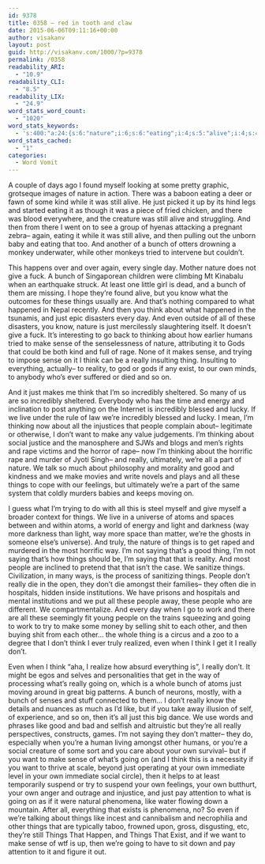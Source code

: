 ```yaml
---
id: 9378
title: 0358 – red in tooth and claw
date: 2015-06-06T09:11:16+00:00
author: visakanv
layout: post
guid: http://visakanv.com/1000/?p=9378
permalink: /0358
readability_ARI:
  - "10.9"
readability_CLI:
  - "8.5"
readability_LIX:
  - "24.9"
word_stats_word_count:
  - "1020"
word_stats_keywords:
  - 's:400:"a:24:{s:6:"nature";i:6;s:6:"eating";i:4;s:5:"alive";i:4;s:4:"just";i:8;s:5:"bunch";i:6;s:4:"give";i:3;s:4:"know";i:3;s:6:"things";i:11;s:5:"think";i:7;s:8:"thinking";i:4;s:4:"make";i:6;s:5:"sense";i:5;s:6:"really";i:8;s:5:"thing";i:3;s:10:"incredibly";i:4;s:6:"people";i:6;s:4:"want";i:4;s:6:"social";i:3;s:4:"rape";i:3;s:4:"good";i:3;s:5:"atoms";i:3;s:6:"saying";i:4;s:5:"going";i:5;s:4:"like";i:4;}";'
word_stats_cached:
  - "1"
categories:
  - Word Vomit
---
```

A couple of days ago I found myself looking at some pretty graphic, grotseque images of nature in action. There was a baboon eating a deer or fawn of some kind while it was still alive. He just picked it up by its hind legs and started eating it as though it was a piece of fried chicken, and there was blood everywhere, and the creature was still alive and struggling. And then from there I went on to see a group of hyenas attacking a pregnant zebra– again, eating it while it was still alive, and then pulling out the unborn baby and eating that too. And another of a bunch of otters drowning a monkey underwater, while other monkeys tried to intervene but couldn&#8217;t.

This happens over and over again, every single day. Mother nature does not give a fuck. A bunch of Singaporean children were climbing Mt Kinabalu when an earthquake struck. At least one little girl is dead, and a bunch of them are missing. I hope they&#8217;re found alive, but you know what the outcomes for these things usually are. And that&#8217;s nothing compared to what happened in Nepal recently. And then you think about what happened in the tsunamis, and just epic disasters every day. And even outside of all of these disasters, you know, nature is just mercilessly slaughtering itself. It doesn&#8217;t give a fuck. It&#8217;s interesting to go back to thinking about how earlier humans tried to make sense of the senselessness of nature, attributing it to Gods that could be both kind and full of rage. None of it makes sense, and trying to impose sense on it I think can be a really insulting thing. Insulting to everything, actually– to reality, to god or gods if any exist, to our own minds, to anybody who&#8217;s ever suffered or died and so on.

And it just makes me think that I&#8217;m so incredibly sheltered. So many of us are so incredibly sheltered. Everybody who has the time and energy and inclination to post anything on the Internet is incredibly blessed and lucky. If we live under the rule of law we&#8217;re incredibly blessed and lucky. I mean, I&#8217;m thinking now about all the injustices that people complain about– legitimate or otherwise, I don&#8217;t want to make any value judgements. I&#8217;m thinking about social justice and the manosphere and SJWs and blogs and men&#8217;s rights and rape victims and the horror of rape– now I&#8217;m thinking about the horrific rape and murder of Jyoti Singh– and really, ultimately, we&#8217;re all a part of nature. We talk so much about philosophy and morality and good and kindness and we make movies and write novels and plays and all these things to cope with our feelings, but ultimately we&#8217;re a part of the same system that coldly murders babies and keeps moving on.

I guess what I&#8217;m trying to do with all this is steel myself and give myself a broader context for things. We live in a universe of atoms and spaces between and within atoms, a world of energy and light and darkness (way more darkness than light, way more space than matter, we&#8217;re the ghosts in someone else&#8217;s universe). And truly, the nature of things is to get raped and murdered in the most horrific way. I&#8217;m not saying that&#8217;s a good thing, I&#8217;m not saying that&#8217;s how things should be, I&#8217;m saying that that is reality. And most people are inclined to pretend that that isn&#8217;t the case. We sanitize things. Civilization, in many ways, is the process of sanitizing things. People don&#8217;t really die in the open, they don&#8217;t die amongst their families– they often die in hospitals, hidden inside institutions. We have prisons and hospitals and mental institutions and we put all these people away, these people who are different. We compartmentalize. And every day when I go to work and there are all these seemingly fit young people on the trains squeezing and going to work to try to make some money by selling shit to each other, and then buying shit from each other&#8230; the whole thing is a circus and a zoo to a degree that I don&#8217;t think I ever truly realized, even when I think I get it I really don&#8217;t.

Even when I think &#8220;aha, I realize how absurd everything is&#8221;, I really don&#8217;t. It might be egos and selves and personalities that get in the way of processing what&#8217;s really going on, which is a whole bunch of atoms just moving around in great big patterns. A bunch of neurons, mostly, with a bunch of senses and stuff connected to them&#8230; I don&#8217;t really know the details and nuances as much as I&#8217;d like, but if you take away illusion of self, of experience, and so on, then it&#8217;s all just this big dance. We use words and phrases like good and bad and selfish and altruistic but they&#8217;re all really perspectives, constructs, games. I&#8217;m not saying they don&#8217;t matter– they do, especially when you&#8217;re a human living amongst other humans, or you&#8217;re a social creature of some sort and you care about your own survival– but if you want to make sense of what&#8217;s going on (and I think this is a necessity if you want to thrive at scale, beyond just operating at your own immediate level in your own immediate social circle), then it helps to at least temporarily suspend or try to suspend your own feelings, your own butthurt, your own anger and outrage and injustice, and just pay attention to what is going on as if it were natural phenomena, like water flowing down a mountain. After all, everything that exists is phenomena, no? So even if we&#8217;re talking about things like incest and cannibalism and necrophilia and other things that are typically taboo, frowned upon, gross, disgusting, etc, they&#8217;re still Things That Happen, and Things That Exist, and if we want to make sense of wtf is up, then we&#8217;re going to have to sit down and pay attention to it and figure it out.